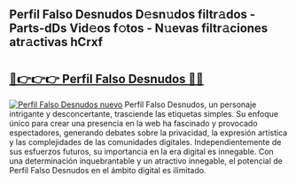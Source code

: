 ## Perfil Falso Desnudos D𝚎sn𝚞dos filtr𝚊dos - Parts-dDs Vid𝚎os f𝚘tos - N𝚞evas filtr𝚊ciones atr𝚊ctivas hCrxf

# <h2><a href="http://mb5cmm.tromn.icu/?c=Perfil+Falso+Desnudos">🔗👉👉👉 Perfil Falso Desnudos 🔗🔗</a></h2>

[![Perfil Falso Desnudos nuevo](https://i.imgur.com/pEAQMta.gif)](http://mb5cmm.tromn.icu/?c=Perfil+Falso+Desnudos)
Perfil Falso Desnudos, un personaje intrigante y desconcertante, trasciende las etiquetas simples. Su enfoque único para crear una presencia en la web ha fascinado y provocado espectadores, generando debates sobre la privacidad, la expresión artística y las complejidades de las comunidades digitales. Independientemente de sus esfuerzos futuros, su importancia en la era digital es innegable. Con una determinación inquebrantable y un atractivo innegable, el potencial de Perfil Falso Desnudos en el ámbito digital es ilimitado.
